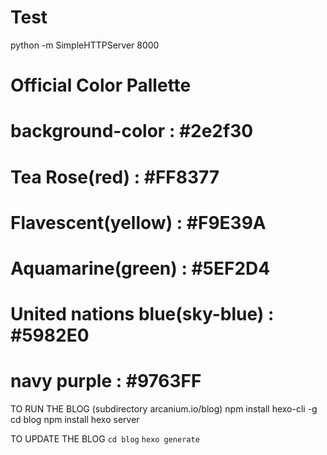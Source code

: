 # Test
python -m SimpleHTTPServer 8000
# Official Color Pallette
# background-color : #2e2f30 
# Tea Rose(red) : #FF8377
# Flavescent(yellow) : #F9E39A
# Aquamarine(green) : #5EF2D4
# United nations blue(sky-blue) : #5982E0
# navy purple : #9763FF


TO RUN THE BLOG (subdirectory arcanium.io/blog)
  npm install hexo-cli -g
  cd blog
  npm install
  hexo server

  TO UPDATE THE BLOG
  `cd blog`
  `hexo generate`

